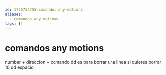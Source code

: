 ```yaml
---
id: 1725754755-comandos-any-motions
aliases:
  - comandos any motions
tags: []
---
```


# comandos any motions
number + direccion + comando
dd es para borrar una linea si quieres borrar 10 dd 
espacio  
